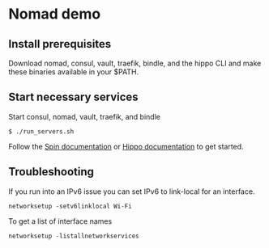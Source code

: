 # Nomad demo

## Install prerequisites

Download nomad, consul, vault, traefik, bindle, and the hippo CLI and make these binaries
available in your $PATH.

## Start necessary services

Start consul, nomad, vault, traefik, and bindle

```
$ ./run_servers.sh
```

Follow the [Spin documentation](https://spin.fermyon.dev/) or [Hippo documentation](https://docs.hippofactory.dev/) to get started.

## Troubleshooting

If you run into an IPv6 issue you can set IPv6 to link-local for an interface.

```
networksetup -setv6linklocal Wi-Fi
```

To get a list of interface names

```
networksetup -listallnetworkservices
```
